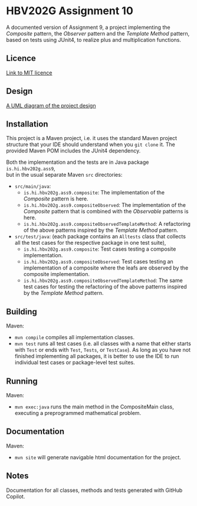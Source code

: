 # HBV202G Assignment 10
A documented version of Assignment 9, a project implementing the *Composite* pattern, the *Observer* pattern 
and the *Template Method* pattern, based on tests using JUnit4, to realize plus and multiplication functions.

## Licence
[Link to MIT licence](./LICENSE)

## Design
[A UML diagram of the project design](./src/site/markdown/design.md)

## Installation

This project is a Maven project, i.e. it uses the standard Maven project structure that your IDE should understand 
when you `git clone` it. The provided Maven POM includes the JUnit4 dependency.

Both the implementation and the tests are in Java package `is.hi.hbv202g.ass9`,  
but in the usual separate Maven `src` directories:

- `src/main/java`:
  - `is.hi.hbv202g.ass9.composite`: The implementation of the *Composite* pattern is here. 
  - `is.hi.hbv202g.ass9.compositeObserved`: The implementation of the *Composite* pattern that is combined with the 
    *Observable* patterns is here. 
  - `is.hi.hbv202g.ass9.compositeObservedTemplateMethod`: A refactoring of the above patterns inspired by the *Template Method* pattern.
- `src/test/java`: (each package contains an `Alltests` class that collects all the test cases for the respective 
  package in one test suite),
  - `is.hi.hbv202g.ass9.composite`: Test cases testing a composite implementation.
  - `is.hi.hbv202g.ass9.compositeObserved`: Test cases testing an implementation of a composite where the leafs are 
   observed by the composite implementation.
  - `is.hi.hbv202g.ass9.compositeObservedTemplateMethod`: The same test cases for testing the refactoring of the 
     above patterns inspired by the *Template Method* pattern.

## Building

Maven:
- `mvn compile` compiles all implementation classes.
- `mvn test` runs all test cases (i.e. all classes with a name that either starts with `Test` or ends with `Test`, 
  `Tests`, or `TestCase`). As long as you have not finished implementing all packages, it is better to use the IDE to
  run individual test cases or package-level test suites.

## Running

Maven:
- `mvn exec:java` runs the main method in the CompositeMain class, executing a preprogrammed mathematical problem.

## Documentation

Maven:
- `mvn site` will generate navigable html documentation for the project.

## Notes

Documentation for all classes, methods and tests generated with GitHub Copilot.
